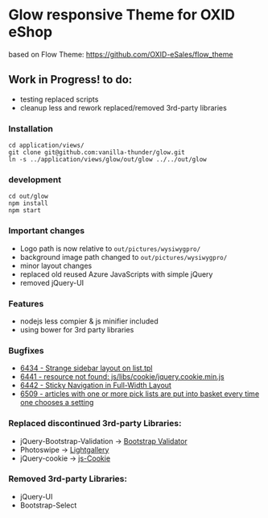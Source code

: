# Glow responsive Theme for OXID eShop

based on Flow Theme: https://github.com/OXID-eSales/flow_theme

## Work in Progress! to do:
* testing replaced scripts
* cleanup less and rework replaced/removed 3rd-party libraries

### Installation
    cd application/views/
    git clone git@github.com:vanilla-thunder/glow.git
    ln -s ../application/views/glow/out/glow ../../out/glow

### development
    cd out/glow
    npm install
    npm start

### Important changes
* Logo path is now relative to ``out/pictures/wysiwygpro/``
* background image path changed to ``out/pictures/wysiwygpro/``
* minor layout changes
* replaced old reused Azure JavaScripts with simple jQuery
* removed jQuery-UI


### Features
* nodejs less compier & js minifier included
* using bower for 3rd party libraries

### Bugfixes
* [6434 - Strange sidebar layout on list.tpl](https://bugs.oxid-esales.com/view.php?id=6434)
* [6441 - resource not found: js/libs/cookie/jquery.cookie.min.js](https://bugs.oxid-esales.com/view.php?id=6441)
* [6442 - Sticky Navigation in Full-Width Layout](https://bugs.oxid-esales.com/view.php?id=6442)
* [6509 - articles with one or more pick lists are put into basket every time one chooses a setting](https://bugs.oxid-esales.com/view.php?id=6509)


### Replaced discontinued 3rd-party Libraries:
* jQuery-Bootstrap-Validation -> [Bootstrap Validator](http://1000hz.github.io/bootstrap-validator/)
* Photoswipe -> [Lightgallery](http://sachinchoolur.github.io/lightGallery/)
* jQuery-cookie -> [js-Cookie](https://github.com/js-cookie/js-cookie)

### Removed 3rd-party Libraries:
* jQuery-UI
* Bootstrap-Select
